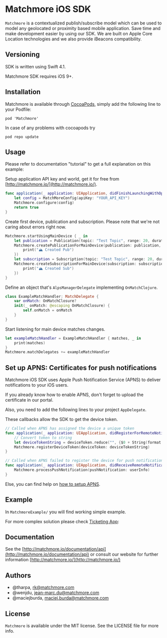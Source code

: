 # Matchmore iOS SDK

`Matchmore` is a contextualized publish/subscribe model which can be used to model any geolocated or proximity based mobile application. Save time and make development easier by using our SDK. We are built on Apple Core Location technologies and we also provide iBeacons compatibility.

## Versioning

SDK is written using Swift 4.1.

Matchmore SDK requires iOS 9+.

## Installation

Matchmore is available through [CocoaPods](http://cocoapods.org), simply add the following
line to your Podfile:

    pod 'Matchmore'
    
In case of any problems with cocoapods try

    pod repo update

## Usage

Please refer to documentation "tutorial" to get a full explanation on this example:

Setup application API key and world, get it for free from [http://matchmore.io/](http://matchmore.io/).
```swift
func application(_ application: UIApplication, didFinishLaunchingWithOptions launchOptions: [UIApplicationLaunchOptionsKey: Any]?) -> Bool {
    let config = MatchMoreConfig(apiKey: "YOUR_API_KEY")
    Matchmore.configure(config)
    return true
}
```

Create first device, publication and subscription. Please note that we're not caring about errors right now.
```swift
Matchmore.startUsingMainDevice { _ in
    let publication = Publication(topic: "Test Topic", range: 20, duration: 100, properties: ["test": "true"])
    Matchmore.createPublicationForMainDevice(publication: publication, completion: { _ in
        print("🏔 Created Pub")
    })
    let subscription = Subscription(topic: "Test Topic", range: 20, duration: 100, selector: "test = 'true'")
    Matchmore.createSubscriptionForMainDevice(subscription: subscription, completion: { _ in
        print("🏔 Created Sub")
    })
}
```

Define an object that's `AlpsManagerDelegate` implementing `OnMatchClojure`.
```swift
class ExampleMatchHandler: MatchDelegate {
    var onMatch: OnMatchClosure?
    init(_ onMatch: @escaping OnMatchClosure) {
        self.onMatch = onMatch
    }
}
```

Start listening for main device matches changes.
```swift
let exampleMatchHandler = ExampleMatchHandler { matches, _ in
    print(matches)
}
Matchmore.matchDelegates += exampleMatchHandler
```

## Set up APNS: Certificates for push notifications

Matchmore iOS SDK uses Apple Push Notification Service (APNS) to deliver notifications to your iOS users.

If you already know how to enable APNS, don't forget to upload the certificate in our portal.

Also, you need to add the following lines to your project `AppDelegate`.

These callbacks allow the SDK to get the device token.

```swift
// Called when APNS has assigned the device a unique token
func application(_ application: UIApplication, didRegisterForRemoteNotificationsWithDeviceToken deviceToken: Data) {
    // Convert token to string
    let deviceTokenString = deviceToken.reduce("", {$0 + String(format: "%02X", $1)})
    Matchmore.registerDeviceToken(deviceToken: deviceTokenString)
}

// Called when APNS failed to register the device for push notifications
func application(_ application: UIApplication, didReceiveRemoteNotification userInfo: [AnyHashable : Any]) {
    Matchmore.processPushNotification(pushNotification: userInfo)
}
```

Else, you can find help on [how to setup APNS](https://github.com/matchmore/alps-ios-sdk/blob/master/ApnsSetup.md).

## Example

In `MatchmoreExample/` you will find working simple example.

For more complex solution please check [Ticketing App](https://github.com/matchmore/alps-ios-TicketingApp):

## Documentation

See the [http://matchmore.io/documentation/api](http://matchmore.io/documentation/api) or consult our website for further information [http://matchmore.io/](http://matchmore.io/)

## Authors

- @tharpa, rk@matchmore.com
- @wenjdu, jean-marc.du@matchmore.com
- @maciejburda, maciej.burda@matchmore.com


## License

`Matchmore` is available under the MIT license. See the LICENSE file for more info.
